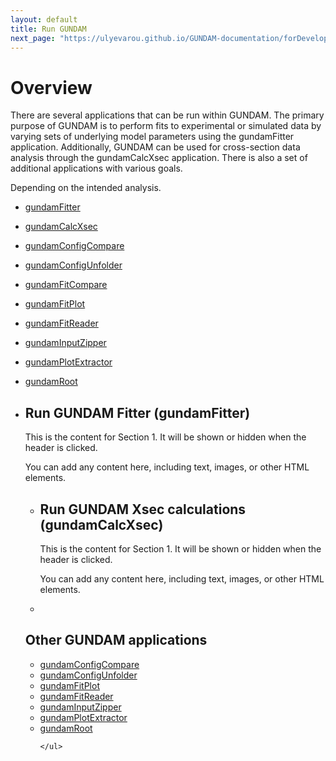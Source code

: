 ```yaml
---
layout: default
title: Run GUNDAM
next_page: "https://ulyevarou.github.io/GUNDAM-documentation/forDevelopers.html"
---
```


# Overview

There are several applications that can be run within GUNDAM. The primary purpose of GUNDAM is to perform fits to experimental or simulated data by varying sets of underlying model parameters using the gundamFitter application. Additionally, GUNDAM can be used for cross-section data analysis through the gundamCalcXsec application. There is also a set of additional applications with various goals.

Depending on the intended analysis.

- [gundamFitter](applications/gundamFitter.md)
- [gundamCalcXsec](applications/gundamCalcXsec.md)
- [gundamConfigCompare](applications/gundamConfigCompare.md)
- [gundamConfigUnfolder](applications/gundamConfigUnfolder.md)
- [gundamFitCompare](applications/gundamFitCompare.md)
- [gundamFitPlot](gundamFitPlot.md)
- [gundamFitReader](gundamFitReader.md)
- [gundamInputZipper](gundamInputZipper.md)
- [gundamPlotExtractor](gundamPlotExtractor.md)
- [gundamRoot](gundamRoot.md)

- <div class="collapsible-header">
    <h2 class="header-title">Run GUNDAM Fitter (gundamFitter)</h2>
    <div class="header-content">
    <p>This is the content for Section 1. It will be shown or hidden when the header is clicked.</p>
    <p>You can add any content here, including text, images, or other HTML elements.</p>
    </div>
  </div>

  - <div class="collapsible-header">
    <h2 class="header-title">Run GUNDAM Xsec calculations (gundamCalcXsec)</h2>
    <div class="header-content">
    <p>This is the content for Section 1. It will be shown or hidden when the header is clicked.</p>
    <p>You can add any content here, including text, images, or other HTML elements.</p>
    </div>
  </div>

    - <div class="collapsible-header">
    <h2 class="header-title">Other GUNDAM applications</h2>
    <div class="header-content">
      <ul>
        <li><a href="https://github.com/gundam-organization/gundam/blob/main/resources/doc/applications/gundamConfigCompare.md">gundamConfigCompare</a></li>
        <li><a href="https://github.com/gundam-organization/gundam/blob/main/resources/doc/applications/gundamConfigUnfolder.md">gundamConfigUnfolder</a></li>
        <li><a href="">gundamFitPlot</a></li>
        <li><a href="">gundamFitReader</a></li>
        <li><a href="">gundamInputZipper</a></li>
        <li><a href="">gundamPlotExtractor</a></li>
        <li><a href="">gundamRoot</a></li>

      </ul>
    </div>
  </div>